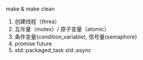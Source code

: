 make & make clean
1. 创建线程（threa） 
2. 互斥量（mutex）/ 原子变量（atomic）
3. 条件变量(condition_variable), 信号量(semaphore)
4. promise future
5. std::packaged_task std::async